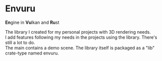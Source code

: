 # Envuru
**En**gine in **Vu**lkan and **Ru**st

The library I created for my personal projects with 3D rendering needs.  
I add features following my needs in the projects using the library. There's still a lot to do.  
The main contains a demo scene. The library itself is packaged as a "lib" crate-type named envuru.
